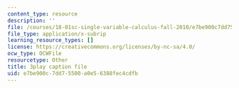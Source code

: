 ```yaml
---
content_type: resource
description: ''
file: /courses/18-01sc-single-variable-calculus-fall-2010/e7be900c7dd75500a0e56388fec4cdfb_-MI0b4h3rS0.vtt
file_type: application/x-subrip
learning_resource_types: []
license: https://creativecommons.org/licenses/by-nc-sa/4.0/
ocw_type: OCWFile
resourcetype: Other
title: 3play caption file
uid: e7be900c-7dd7-5500-a0e5-6388fec4cdfb
---
```


